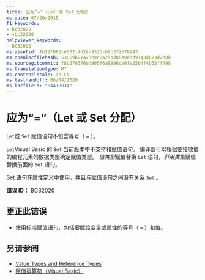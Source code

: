 ```yaml
---
title: 应为“=”（Let 或 Set 分配）
ms.date: 07/20/2015
f1_keywords:
- bc32020
- vbc32020
helpviewer_keywords:
- BC32020
ms.assetid: 1b12f082-e502-4524-9326-b9b372670243
ms.openlocfilehash: 53659b21a23b9c0a29bd80e0add9143d879d2b8b
ms.sourcegitcommit: f8c270376ed905f6a8896ce0fe25b4f4b38ff498
ms.translationtype: MT
ms.contentlocale: zh-CN
ms.lasthandoff: 06/04/2020
ms.locfileid: "84412034"
---
```

# <a name="-expected-let-or-set-assignment"></a>应为“=”（Let 或 Set 分配）
`Let`或 `Set` 赋值语句不包含等号（ `=` ）。  
  
 `Let`Visual Basic 的 `Set` 当前版本中不支持和赋值语句。 编译器可以根据要接收值的编程元素的数据类型确定赋值类型。 *值类型*赋值替换 `Let` 语句，*引用类型*赋值替换前面的 `Set` 语句。  
  
 [Set 语句](../language-reference/statements/set-statement.md)在属性定义中使用，并且与赋值语句之间没有关系 `Set` 。  
  
 **错误 ID：** BC32020  
  
## <a name="to-correct-this-error"></a>更正此错误  
  
- 使用标准赋值语句，包括要赋给变量或属性的等号（ `=` ）和值。  
  
## <a name="see-also"></a>另请参阅

- [Value Types and Reference Types](../programming-guide/language-features/data-types/value-types-and-reference-types.md)
- [赋值运算符（Visual Basic）](../language-reference/operators/assignment-operators.md)
